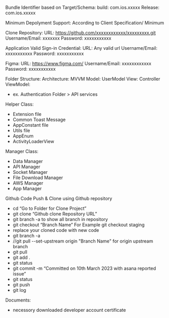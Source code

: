 Bundle Identifier based on Target/Schema:
build: com.ios.xxxxx
Release: com.ios.xxxxx


Minimum Depolyment Support:
According to Client Specification/ Minimum


Clone Repository:
URL: https://github.com/xxxxxxxxxxxx/xxxxxxxxx.git
Username/Email: xxxxxxx
Password: xxxxxxxxxxx


Application Valid Sign-in Credential:
URL: Any valid url
Username/Email: xxxxxxxxxxx
Password: xxxxxxxxxxx


Figma:
URL: https://www.figma.com/
Username/Email: xxxxxxxxxxxx
Password: xxxxxxxxxxx


Folder Structure:
Architecture: MVVM
Model: UserModel
View: Controller
ViewModel: 
- ex. Authentication Folder > API services


Helper Class:
- Extension file
- Common Toast Message
- AppConstant file
- Utils file
- AppEnum
- ActivityLoaderView

Manager Class: 
- Data Manager
- API Manager 
- Socket Manager 
- File Download Manager 
- AWS Manager 
- App Manager


Github Code Push & Clone using Github repository
- cd “Go to Folder for Clone Project”
- git clone “Github clone Repository URL”
- git branch -a to show all branch in repository
- git checkout “Branch Name” For Example git checkout staging
- replace your cloned code with new code
- git branch -a
- //git pull --set-upstream origin "Branch Name" for origin upstream branch
- git pull
- git add .
- git status
- git commit -m “Committed on 10th March 2023 with asana reported issue”
- git status
- git push
- git log


Documents:
- necessory downloaded developer account certificate


